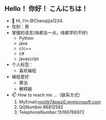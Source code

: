## Hello！ 你好！ こんにちは！
- 👋 Hi, I’m @Chenqijia1234.
- 性别：男
- 掌握的语言(啥都会一点，啥都学的不好)
  - Python
  - java
  - c/c++
  - c#
  - javascript
- 个人标签：
  - 喜欢编程 
- 编程爱好
  - 算法
  - 解释器
- 📫 How to reach me ...（联系方式）
  1. MyEmail:root@74pwz0.onmicrosoft.com
  2. QQNumber:86812582
  3. TelephoneNumber:15166766972

<!---
Chenqijia1234/Chenqijia1234 is a ✨ special ✨ repository because its `README.md` (this file) appears on your GitHub profile.
You can click the Preview link to take a look at your changes.
--->
